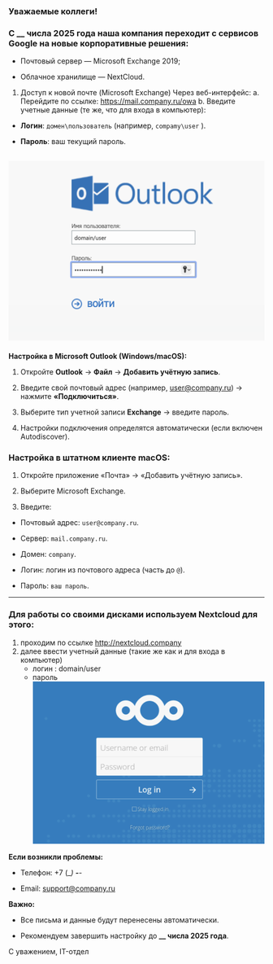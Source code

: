 
### Уважаемые коллеги!

### С __ числа 2025 года наша компания переходит с сервисов Google на новые корпоративные решения:

- Почтовый сервер — Microsoft Exchange 2019;

- Облачное хранилище — NextCloud.

1. Доступ к новой почте (Microsoft Exchange)
Через веб-интерфейс:
   a. Перейдите по ссылке: https://mail.company.ru/owa
   b. Введите учетные данные (те же, что для входа в компьютер):

- **Логин**: ``` домен\пользователь ``` (например, ``` compamy\user ``` ).

- **Пароль**: ваш текущий пароль.


![Outlook](https://github.com/VasilenkoAndrey/test_mts_work/blob/main/Outlook.png?raw=true)
---  
**Настройка в Microsoft Outlook (Windows/macOS):**
1) Откройте **Outlook** → **Файл** → **Добавить учётную запись**.

2) Введите свой почтовый адрес (например, user@company.ru) → нажмите **«Подключиться»**.

3) Выберите тип учетной записи **Exchange** → введите пароль.

4) Настройки подключения определятся автоматически (если включен Autodiscover).


### Настройка в штатном клиенте macOS:
1) Откройте приложение «Почта» → «Добавить учётную запись».

2) Выберите Microsoft Exchange.

3) Введите:

- Почтовый адрес: ```user@company.ru```.

- Сервер: ```mail.company.ru```.

- Домен: ```company```.

- Логин: логин из почтового адреса (часть до ```@```).

- Пароль: ```ваш пароль```.


___

### Для работы со своими дисками используем Nextcloud для этого:
1) проходим по ссылке  http://nextcloud.company
2) далее ввести учетный данные (такие же как и для входа в компьютер)
   - логин : domain/user
   - пароль
![nextcloud](https://github.com/VasilenkoAndrey/test_mts_work/blob/main/nextcloud.png?raw=true)

**Если возникли проблемы:**
 - Телефон: +7 (__) ___-__-__

- Email: support@company.ru

**Важно:**

- Все письма и данные будут перенесены автоматически.

- Рекомендуем завершить настройку до **__ числа 2025 года**.

С уважением,
IT-отдел
